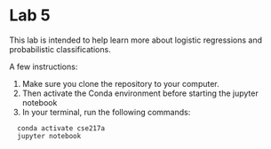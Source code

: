 # Lab 5

This lab is intended to help learn more about logistic regressions and probabilistic classifications.

A few instructions:

1. Make sure you clone the repository to your computer. 
2. Then activate the Conda environment before starting the jupyter notebook
3. In your terminal, run the following commands:
  ```console 
    conda activate cse217a
    jupyter notebook
  ```
